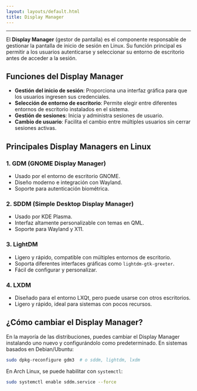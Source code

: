 ```yaml
---
layout: layouts/default.html
title: Display Manager
---
```


---

El **Display Manager** (gestor de pantalla) es el componente responsable de gestionar la pantalla de inicio de sesión en Linux. Su función principal es permitir a los usuarios autenticarse y seleccionar su entorno de escritorio antes de acceder a la sesión.

## Funciones del Display Manager

- **Gestión del inicio de sesión**: Proporciona una interfaz gráfica para que los usuarios ingresen sus credenciales.
- **Selección de entorno de escritorio**: Permite elegir entre diferentes entornos de escritorio instalados en el sistema.
- **Gestión de sesiones**: Inicia y administra sesiones de usuario.
- **Cambio de usuario**: Facilita el cambio entre múltiples usuarios sin cerrar sesiones activas.

## Principales Display Managers en Linux

### 1. **GDM (GNOME Display Manager)**

- Usado por el entorno de escritorio GNOME.
- Diseño moderno e integración con Wayland.
- Soporte para autenticación biométrica.

### 2. **SDDM (Simple Desktop Display Manager)**

- Usado por KDE Plasma.
- Interfaz altamente personalizable con temas en QML.
- Soporte para Wayland y X11.

### 3. **LightDM**

- Ligero y rápido, compatible con múltiples entornos de escritorio.
- Soporta diferentes interfaces gráficas como `lightdm-gtk-greeter`.
- Fácil de configurar y personalizar.

### 4. **LXDM**

- Diseñado para el entorno LXQt, pero puede usarse con otros escritorios.
- Ligero y rápido, ideal para sistemas con pocos recursos.

## ¿Cómo cambiar el Display Manager?

En la mayoría de las distribuciones, puedes cambiar el Display Manager instalando uno nuevo y configurándolo como predeterminado. En sistemas basados en Debian/Ubuntu:

```bash
sudo dpkg-reconfigure gdm3  # o sddm, lightdm, lxdm
```

En Arch Linux, se puede habilitar con `systemctl`:

```bash
sudo systemctl enable sddm.service --force
```


